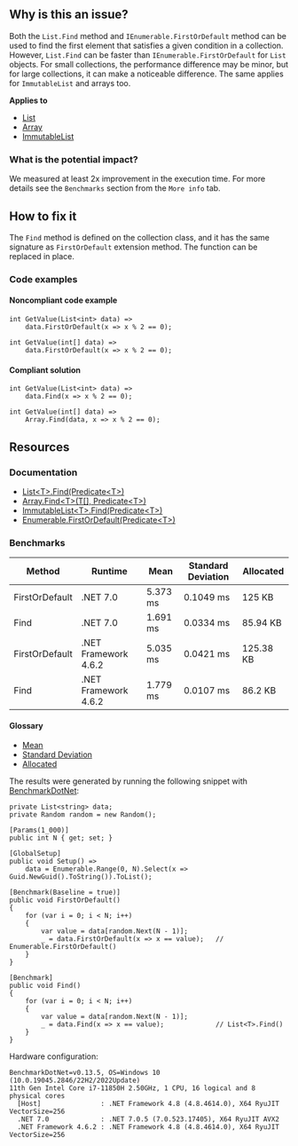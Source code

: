## Why is this an issue?

Both the `List.Find` method and `IEnumerable.FirstOrDefault` method can be used to find the first element that satisfies a
given condition in a collection. However, `List.Find` can be faster than `IEnumerable.FirstOrDefault` for `List`
objects. For small collections, the performance difference may be minor, but for large collections, it can make a noticeable difference. The same
applies for `ImmutableList` and arrays too.

**Applies to**

-   [List](https://learn.microsoft.com/en-us/dotnet/api/system.collections.generic.list-1.find)
-   [Array](https://learn.microsoft.com/en-us/dotnet/api/system.array.find)
-   [ImmutableList](https://learn.microsoft.com/en-us/dotnet/api/system.collections.immutable.immutablelist-1.find)

### What is the potential impact?

We measured at least 2x improvement in the execution time. For more details see the `Benchmarks` section from the `More info`
tab.

## How to fix it

The `Find` method is defined on the collection class, and it has the same signature as `FirstOrDefault` extension method. The
function can be replaced in place.

### Code examples

#### Noncompliant code example

    int GetValue(List<int> data) =>
        data.FirstOrDefault(x => x % 2 == 0);

    int GetValue(int[] data) =>
        data.FirstOrDefault(x => x % 2 == 0);

#### Compliant solution

    int GetValue(List<int> data) =>
        data.Find(x => x % 2 == 0);

    int GetValue(int[] data) =>
        Array.Find(data, x => x % 2 == 0);

## Resources

### Documentation

-   [List&lt;T&gt;.Find(Predicate&lt;T&gt;)](https://learn.microsoft.com/en-us/dotnet/api/system.collections.generic.list-1.find)
-   [Array.Find&lt;T&gt;(T\[\], Predicate&lt;T&gt;)](https://learn.microsoft.com/en-us/dotnet/api/system.array.find)
-   [ImmutableList&lt;T&gt;.Find(Predicate&lt;T&gt;)](https://learn.microsoft.com/en-us/dotnet/api/system.collections.immutable.immutablelist-1.find)
-   [Enumerable.FirstOrDefault(Predicate&lt;T&gt;)](https://learn.microsoft.com/en-us/dotnet/api/system.linq.enumerable.firstordefault)

### Benchmarks

| Method | Runtime | Mean | Standard Deviation | Allocated |
| --- | --- | --- | --- | --- |
| FirstOrDefault | .NET 7.0 | 5.373 ms | 0.1049 ms | 125 KB |
| Find | .NET 7.0 | 1.691 ms | 0.0334 ms | 85.94 KB |
| FirstOrDefault | .NET Framework 4.6.2 | 5.035 ms | 0.0421 ms | 125.38 KB |
| Find | .NET Framework 4.6.2 | 1.779 ms | 0.0107 ms | 86.2 KB |

#### Glossary

-   [Mean](https://en.wikipedia.org/wiki/Arithmetic_mean)
-   [Standard Deviation](https://en.wikipedia.org/wiki/Standard_deviation)
-   [Allocated](https://en.wikipedia.org/wiki/Memory_management)

The results were generated by running the following snippet with [BenchmarkDotNet](https://github.com/dotnet/BenchmarkDotNet):

    private List<string> data;
    private Random random = new Random();
    
    [Params(1_000)]
    public int N { get; set; }
    
    [GlobalSetup]
    public void Setup() =>
        data = Enumerable.Range(0, N).Select(x => Guid.NewGuid().ToString()).ToList();
    
    [Benchmark(Baseline = true)]
    public void FirstOrDefault()
    {
        for (var i = 0; i < N; i++)
        {
            var value = data[random.Next(N - 1)];
            _ = data.FirstOrDefault(x => x == value);   // Enumerable.FirstOrDefault()
        }
    }
    
    [Benchmark]
    public void Find()
    {
        for (var i = 0; i < N; i++)
        {
            var value = data[random.Next(N - 1)];
            _ = data.Find(x => x == value);             // List<T>.Find()
        }
    }

Hardware configuration:

    BenchmarkDotNet=v0.13.5, OS=Windows 10 (10.0.19045.2846/22H2/2022Update)
    11th Gen Intel Core i7-11850H 2.50GHz, 1 CPU, 16 logical and 8 physical cores
      [Host]               : .NET Framework 4.8 (4.8.4614.0), X64 RyuJIT VectorSize=256
      .NET 7.0             : .NET 7.0.5 (7.0.523.17405), X64 RyuJIT AVX2
      .NET Framework 4.6.2 : .NET Framework 4.8 (4.8.4614.0), X64 RyuJIT VectorSize=256